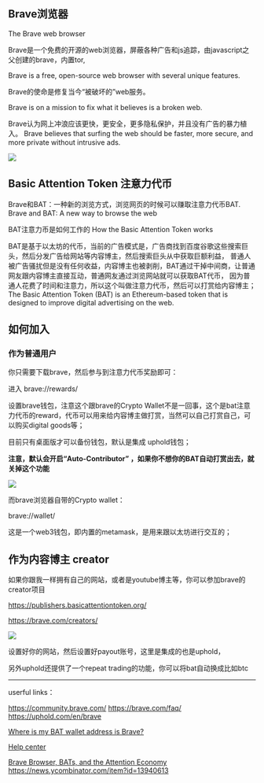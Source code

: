## Brave浏览器
The Brave web browser

Brave是一个免费的开源的web浏览器，屏蔽各种广告和js追踪，由javascript之父创建的brave，内置tor,

Brave is a free, open-source web browser with several unique features.

Brave的使命是修复当今“被破坏的”web服务。

Brave is on a mission to fix what it believes is a broken web. 

Brave认为网上冲浪应该更快，更安全，更多隐私保护，并且没有广告的暴力植入。
Brave believes that surfing the web should be faster, more secure, and more private without intrusive ads.

![](/docs/docs_image/blockchain/ecosystem/brave01.png)

## Basic Attention Token 注意力代币

Brave和BAT：一种新的浏览方式，浏览网页的时候可以赚取注意力代币BAT.
Brave and BAT: A new way to browse the web

BAT注意力币是如何工作的
How the Basic Attention Token works

BAT是基于以太坊的代币，当前的广告模式是，广告商找到百度谷歌这些搜索巨头，然后分发广告给网站等内容博主，然后搜索巨头从中获取巨额利益，
普通人被广告骚扰但是没有任何收益，内容博主也被剥削，BAT通过干掉中间商，让普通网友跟内容博主直接互动，普通网友通过浏览网站就可以获取BAT代币，
因为普通人花费了时间和注意力，所以这个叫做注意力代币，然后可以打赏给内容博主；
The Basic Attention Token (BAT) is an Ethereum-based token that is designed to improve digital advertising on the web.

## 如何加入

### 作为普通用户

你只需要下载brave，然后参与到注意力代币奖励即可：

进入 brave://rewards/

设置brave钱包，注意这个跟brave的Crypto Wallet不是一回事，这个是bat注意力代币的reward，代币可以用来给内容博主做打赏，当然可以自己打赏自己，可以购买digital goods等；

目前只有桌面版才可以备份钱包，默认是集成 uphold钱包；

**注意，默认会开启“Auto-Contributor” ，如果你不想你的BAT自动打赏出去，就关掉这个功能**

![](/docs/docs_image/blockchain/ecosystem/brave02.png)

而brave浏览器自带的Crypto wallet：

brave://wallet/

这是一个web3钱包，即内置的metamask，是用来跟以太坊进行交互的；

## 作为内容博主 creator

如果你跟我一样拥有自己的网站，或者是youtube博主等，你可以参加brave的creator项目

https://publishers.basicattentiontoken.org/

https://brave.com/creators/

![](/docs/docs_image/blockchain/ecosystem/brave03.png)

设置好你的网站，然后设置好payout账号，这里是集成的也是uphold，

另外uphold还提供了一个repeat trading的功能，你可以将bat自动换成比如btc



---

userful links：

https://community.brave.com/
https://brave.com/faq/
https://uphold.com/en/brave

[Where is my BAT wallet address is Brave?](https://www.reddit.com/r/BATProject/comments/8ta0m4/where_is_my_bat_wallet_address_is_brave/)

[Help center](https://support.brave.com/hc/)

[Brave Browser, BATs, and the Attention Economy](https://www.youtube.com/watch?v=yR-ayASDdrE&feature=youtu.be)
https://news.ycombinator.com/item?id=13940613

<disqus/>